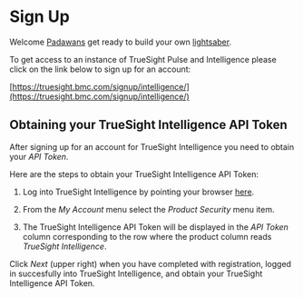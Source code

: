 Sign Up
=======

Welcome [Padawans](https://en.wikipedia.org/wiki/Jedi#Etymology) get ready to build your own
[lightsaber](https://en.wikipedia.org/wiki/Lightsaber).

To get access to an instance of TrueSight Pulse and Intelligence please click on the
link below to sign up for an account:

[https://truesight.bmc.com/signup/intelligence/](https://truesight.bmc.com/signup/intelligence/)

## Obtaining your TrueSight Intelligence API Token

After signing up for an account for TrueSight Intelligence you need to obtain your _API Token_.

Here are the steps to obtain your TrueSight Intelligence API Token:

1. Log into TrueSight Intelligence by pointing your browser [here](https://truesight.bmc.com).

2. From the _My Account_ menu select the _Product Security_ menu item.

3. The TrueSight Intelligence API Token will be displayed in the _API Token_ column corresponding to the row where the
product column reads _TrueSight Intelligence_.

Click _Next_ (upper right) when you have completed with registration, logged in succesfully into TrueSight Intelligence,
and obtain your TrueSight Intelligence API Token.
